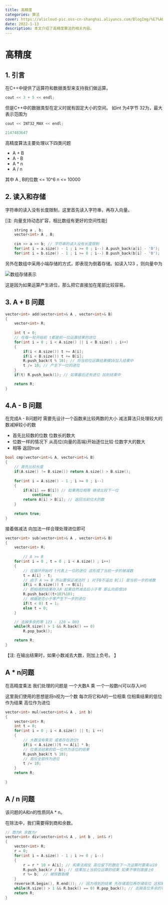 ```yaml
---
title: 高精度
categories: 算法
cover: https://alicloud-pic.oss-cn-shanghai.aliyuncs.com/BlogImg/%E7%AE%97%E6%B3%95/%E7%AE%97%E6%B3%95_%E9%AB%98%E7%B2%BE%E5%BA%A6/%E5%B0%81%E9%9D%A2.jpg
date: 2022-1-13
description: 本文介绍了高精度算法的相关内容。
---
```


# 高精度

## 1.  引言

在C++中提供了运算符和数据类型来支持我们做运算。

```c++
cout << 3 + 5 << endl;
```

但是C++中的数据类型在定义时就有固定大小的空间。 如int 为4字节 32为，最大表示范围为

```c++
cout << INT32_MAX << endl;

2147483647
```

高精度算法主要处理以下四类问题

+ A + B
+ A - B
+ A * n
+ A / n

其中 A , B的位数 <= 10^6 n <= 10000

## 2. 读入和存储

字符串的读入没有长度限制，这里首先读入字符串，再存入向量。

[注: 向量支持动态扩容，相比数组有更好的空间性能]

```c++
    string a , b;
    vector<int> A , B;
    
    cin >> a >> b; // 字符串的读入没有长度限制
    for(int i = a.size() - 1 ; i >= 0 ; i--) A.push_back(a[i] - '0');
    for(int i = b.size() - 1 ; i >= 0 ; i--) B.push_back(b[i] - '0');
```

另外在数组中采用小端存储的方式，即表现为倒着存储。如读入123 ，则向量中为

![数组存储表示](https://alicloud-pic.oss-cn-shanghai.aliyuncs.com/BlogImg/%E7%AE%97%E6%B3%95/%E7%AE%97%E6%B3%95_%E9%AB%98%E7%B2%BE%E5%BA%A6/%E6%95%B0%E7%BB%84%E5%AD%98%E5%82%A8%E8%A1%A8%E7%A4%BA.jpg)

这是因为如果运算产生进位，那么把它直接加在尾部比较容易。

## 3. A + B 问题

```c++
vector<int> add(vector<int>& A , vector<int>& B)
{
    vector<int> R;
    
    int t = 0;
    // 在每一轮开始前 t都是前一位运算结果的进位
    for(int i = 0 ; i < A.size() || i < B.size() ; i++)
    {
        if(i < A.size()) t += A[i];
        if(i < B.size()) t += B[i];
        R.push_back(t % 10); // 将当前位运算结果模10加入结果中
        t /= 10; // 产生下一位的进位
    }
    if(t) R.push_back(1); // 如果最后还有进位 加到结果中

    return R;
}
```

## 4.A - B 问题

在完成A - B问题时 需要先设计一个函数来比较两数的大小 减法算法只处理较大的数减掉较小的数

+ 首先比较数的位数 位数长的数大
+ 位数一样的情况下 从高位(向量的高端)开始逐位比较 位数字大的数大
+ 相等 返回true

```c++
bool cmp(vector<int>& A, vector<int>& B)
{
  	// 首先比较长度
    if(A.size() != B.size()) return A.size() > B.size();
  
    for(int i = A.size() - 1 ; i >= 0 ; i--)
    {
        if(A[i] == B[i]) // 如果两位相等 继续比较下一位
            continue;
        return A[i] > B[i]; // 返回当前位大的数
    }
    
    return true;
}
```

接着做减法 向加法一样合理处理进位即可

```c++
vector<int> sub(vector<int>& A , vector<int>& B)
{
    vector<int> R;
    
 		// A >= B 
    for(int i = 0 , t = 0 ; i < A.size() ; i++)
    {
        // 在循环开始时 t代表上一位的进位 这形成了当前一步的被减数
        t = A[i] - t;
      	// 由于 A >= B 所以要保证减法时 i 对于B不溢出 B[i] 是当前一步的减数
        if(i < B.size()) t -= B[i];
      	// 把相减的结果存入R 如果自然减去后小于零 那么向前借10
        R.push_back((t+10)%10);
      	// 根据是否小于零产生下一步的进位
        if(t < 0) t = 1;
        else t = 0;  
    }

    // 去掉多余的零 123 - 120 = 003 
    while(R.size() > 1 && R.back() == 0)
        R.pop_back();

    return R;
}
```

【注: 在输出结果时，如果小数减去大数，则加上负号。 】

## A * n问题

在高精度乘法 我们处理的问题是 一个大数A 乘 一个一般数n(可以存入int)

这里我们使用的思想是将n视为一个数 每次将它和A的一位相乘 位相乘结果的低位作为结果 高位作为进位

```c++
vector<int> mul(vector<int>& A , int b)
{
    vector<int> R;
    int t = 0;
    for(int i = 0 ; i < A.size() || t; i ++)
    {
        // 大数没有乘完 或者存在进位t
        if(i < A.size())t += A[i] * b;
      	// 位乘法结果的低一位作为该位的结果
        R.push_back(t % 10); 
      	// 高位全部作为进位
        t /= 10;
    }
    return R;
        
}
```

## A / n 问题

该问题的A和n的性质同A * n。

在除法中，我们需要得到商和余数。

```c++
// 商为R 余数为r
vector<int> div(vector<int>& A , int b , int& r)
{
    vector<int> R;
    r = 0;
    for(int i = A.size() - 1 ; i >= 0 ; i--)
    {
        r = r * 10 + A[i]; // 和乘法相反 高位留下的数在下一次运算时要乘以10
        R.push_back(r / b); // 结果加上当前位运算的结果 如果不够则直接上0
        r %= b;  // 被除数取模
    }
    reverse(R.begin(), R.end()); // 因为得到的结果 先存储高位再存储低位 这和默认的存储规则相反
    while(R.size() > 1 && R.back() == 0) R.pop_back(); // 去掉高位多余的零
    return R;
}
```

